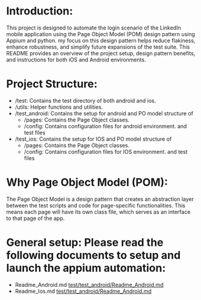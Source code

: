 # Introduction:<br> 
This project is designed to automate the login scenario of the LinkedIn mobile application using the Page Object Model (POM) design pattern using Appium and python. my focus on this design pattern helps reduce flakiness, enhance robustness, and simplify future expansions of the test suite. This README provides an overview of the project setup, design pattern benefits, and instructions for both iOS and Android environments. 

# Project Structure:<br>
* /test: Contains the test directory of both android and ios.
* /utils: Helper functions and utilities.
* /test_android: Contains the setup for android and PO model structure of
  * /pages: Contains the Page Object classes.
  * /config: Contains configuration files for android environment.
  and test files 
* /test_ios: Contains the setup for IOS and PO model structure of
  * /pages: Contains the Page Object classes.
  * /config: Contains configuration files for IOS environment.
  and test files 

# Why Page Object Model (POM):<br>
The Page Object Model is a design pattern that creates an abstraction layer between the test scripts and code for page-specific functionalities. This means each page will have its own class file, which serves as an interface to that page of the app.

# General setup: Please read the following documents to setup and launch the appium automation:<br>
* Readme_Android.md [test/test_android/Readme_Android.md](https://github.com/PriscillaStephan/appium-python-Mbition/blob/main/test/test_android/Readme_Android.md)
* Readme_Ios.md [test/test_android/Readme_Android.md](https://github.com/PriscillaStephan/appium-python-Mbition/blob/main/test/test_ios/Readme_IOS.md)

